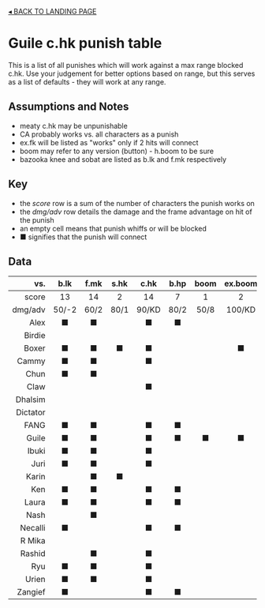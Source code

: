 <a class="back" href="/">&ltrif; BACK TO LANDING PAGE</a>

# Guile c.hk punish table
This is a list of all punishes which will work against a max range blocked
c.hk. Use your judgement for better options based on range, but this serves as
a list of defaults - they will work at any range.

## Assumptions and Notes
* meaty c.hk may be unpunishable
* CA probably works vs. all characters as a punish
* ex.fk will be listed as "works" only if 2 hits will connect
* boom may refer to any version (button) - h.boom to be sure
* bazooka knee and sobat are listed as b.lk and f.mk respectively

## Key
* the *score* row is a sum of the number of characters the punish works on
* the *dmg/adv* row details the damage and the frame advantage on hit of the punish
* an empty cell means that punish whiffs or will be blocked
* ■ signifies that the punish will connect

## Data

|    vs.   | b.lk | f.mk | s.hk | c.hk | b.hp | boom | ex.boom | lk.fk | mk.fk | hk.fk | ex.fk |
|---------:|:----:|:----:|:----:|:----:|:----:|:----:|:-------:|:-----:|:-----:|:-----:|:-----:|
|  score   | 13   | 14   | 2    | 14   | 7    | 1    | 2       | 6     | 7     | 11    | 6     |
| dmg/adv  |50/-2 |60/2  |80/1  |90/KD |80/2  |50/8  |100/KD   |120/KD |120/KD |120/KD |150/KD |
|     Alex | ■    | ■    |      | ■    | ■    |      |         |       |       | ■     |       |
|   Birdie |      |      |      |      |      |      |         |       |       |       |       |
|    Boxer | ■    | ■    | ■    | ■    |      |      | ■       |       |       | ■     |       |
|    Cammy | ■    | ■    |      | ■    |      |      |         |       |       | ■     |       |
|     Chun | ■    | ■    |      |      |      |      |         |       |       |       |       |
|     Claw |      |      |      | ■    |      |      |         | ■     | ■     | ■     | ■     |
|  Dhalsim |      |      |      |      |      |      |         |       |       |       |       |
| Dictator |      |      |      |      |      |      |         |       |       |       |       |
|     FANG | ■    | ■    |      | ■    | ■    |      |         |       | ■     | ■     | ■     |
|    Guile | ■    | ■    |      | ■    | ■    | ■    | ■       | ■     | ■     | ■     | ■     |
|    Ibuki | ■    | ■    |      | ■    |      |      |         |       |       | ■     |       |
|     Juri | ■    | ■    |      | ■    |      |      |         |       |       |       |       |
|    Karin |      | ■    | ■    |      |      |      |         | ■     |       |       |       |
|      Ken | ■    | ■    |      | ■    | ■    |      |         |       | ■     | ■     |       |
|    Laura | ■    | ■    |      | ■    | ■    |      |         |       |       |       |       |
|     Nash |      | ■    |      |      |      |      |         |       |       |       |       |
|  Necalli | ■    |      |      | ■    | ■    |      |         | ■     | ■     | ■     | ■     |
|   R Mika |      |      |      |      |      |      |         | ■     | ■     |       | ■     |
|   Rashid |      | ■    |      | ■    |      |      |         |       |       |       |       |
|      Ryu | ■    | ■    |      | ■    |      |      |         |       |       | ■     |       |
|    Urien | ■    | ■    |      | ■    |      |      |         |       |       | ■     |       |
|  Zangief | ■    |      |      | ■    | ■    |      |         | ■     | ■     | ■     | ■     |
